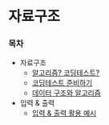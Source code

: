 # 자료구조

### 목차

- 자료구조
  - [알고리즘? 코딩테스트?](algorithm.md)
  - [코딩테스트 준비하기](algorithm_2.md)
  - [데이터 구조와 알고리즘](algorithm_3.md)
- 입력 & 출력
  - [입력 & 출력 활용 예시](input_output.md)